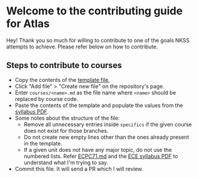 # Welcome to the contributing guide for Atlas

Hey! Thank you so much for willing to contribute to one of the goals NKSS attempts to achieve. Please refer below on how to contribute.

## Steps to contribute to courses

- Copy the contents of the [template file](/courses/!%20TEMPLATE%20!.md),
- Click "Add file" > "Create new file" on the repository's page.
- Enter `courses/<name>.md` as the file name where `<name>` should be replaced by course code.
- Paste the contents of the template and populate the values from the [syllabus PDF](https://drive.google.com/drive/folders/1v7SuQj0RJJbz_r5xLSqj8feV6T8t9UT8).
- Some notes about the structure of the file:
  - Remove all unnecessary entries inside `specifics` if the given course does not exist for those branches.
  - Do not create new empty lines other than the ones already present in the template.
  - If a given unit does not have any major topic, do not use the numbered lists. Refer [ECPC71.md](/courses/ECPC71.md) and the [ECE syllabus PDF](https://drive.google.com/file/d/1IUDACGOHCO3h-vhx-G8ofwrD3LUfqTP-) to understand what I'm trying to say.
- Commit this file. It will send a PR which I will review.
